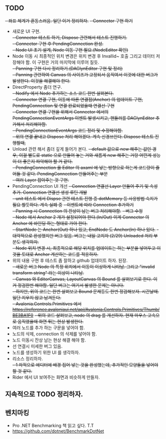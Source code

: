 ## TODO 

~~- 좌표 체계가 혼동스러움. 일단 이거 정리하자.~~
~~- Connector 구현 하기~~  
- 새로운 UI 구현.  
~~- Connector 테스트 하기, Dispose 관련해서 테스트 진행하기.~~    
~~- Connector 구현 후 PendingConnection 완성.~~    
~~- Node UI 초기 설계, Node 이동 구현 필요.(NodeEditor 확인)~~  
- Node 이동 시 최종적인 위치 변경은 위치 변경 후 Invallid~ 호출 그리고 데이터 저장해야 함. 이 구현은 거의 마지막에 이루어 질듯.   
~~- Panning 구현 다시 정리하기.(DAGlynEditor 구현 및 정리)~~   
~~- Panning 관련하여 Canvas 의 사이즈가 고정되서 움직여서 이것에 대한 버그가 발생한다. 이것을 해결해야 한다.~~  
- DirectProperty 좀더 연구.  
~~- Nodify 에서 Node 추가하는 소스 코드 한번 살펴본다.~~  
~~- Connector 연결 구현, 이동에 따른 연결점(Anchor) 의 업데이트 구현, PendingConnection 및 연결 완료되었을때 연결선 구현~~    
~~- Connector 연결 구현을 위해서 Connector 에서의 PendingConnectionEventArgs 이벤트 발생시키고, 핸들러를 DAGlynEditor 추가해서 처리해야함.~~  
~~- PendingConnectionEventArgs 코드 정리 및 수정해야함.~~  
~~- 위의 연결 끝내고 Dispose 처리 해야겠다. 계속 신경쓰인다. Dispose 테스트 진행할때,~~   
- Unload 관련 해서 좀더 깊게 들어가 본다.
~~- default 값으로 new 해주는 값인 경우, 이걸 별도로 static 으로 만들어 놓는 거와 새롭게 new 해주는 거랑 어떤게 성능이 더 좋은지 파악해야 할 거 같다.~~  
~~- PendingConnection 을 Editor 의 axaml 에 넣는 방향으로 하는게 코드량이 줄어들 것 같다. PendingConnection 만들어주는 부분~~    
~~- 여러 Layer 잡아주는 것 구현.~~    
- PendingConnection UI 개선
~~- Connection 연결선 Layer 만들어 주기 및 속성 추가. Connection 연결선 생성 루틴 개발~~    
~~- unit 테스트 에서 Dispse 관련 테스트 진행 중 dotMemory 등 사용방법 숙지가 필요 할듯하다. 계속 실폐 중~~
~~- 이벤트에 따라 Connection 추가하기~~  
~~- Panning 시 Connection 의 잔상이 남는 버그 처리해야함.~~ 
~~- 버그 수정~~  
~~- Node 에서 Anchor 2 개가 설정되어야 한다.(In/Out) 이게 Connector 의 Anchor 에 바인딩 하는 형태로 가야 한다.~~    
~~- StartNode 는 Anchor(Out) 하나 있고, EndNode 도 Anchor(In) 하나 있다.~~ 
~~- 대략적으로 완성했지만 버그 있음. 버그는 내일 고치자 (2/29) Unloaded 처리 부분도 생각하자.~~    
~~- Node 위치 변경 시, 최종적으로 해당 위치를 업데이트는 하는 부분을 넣어두고 이것을 토대로 Anchor 계산하는 코드를 적용하자.~~
- 위의 내용 구현 후 테스트 좀 잘하고 github 업데이트 하자. 된장.   
~~- 새로운 버그 Node 의 특정 위치에서 이동이 이상하게 나타남. 그리고 "invalid transform string" 라는 이상이 나타남.~~    
~~- Canvas 와 EditorCanvas, LayoutCanvas 의 Bound 를 살펴보기로 한다. 이거 정검한번 해야함. 일단 버그는 여기서 발생한 문제는 아니다.~~  
~~- 하지만, 위의 코드는 한번 살펴보고 Bound 문제등도 한번 정검해보자. 시간날때. 일단 지우지 않고 남겨둔다.~~  
~~- Avalonia.Controls.Primitives 에서 https://reference.avaloniaui.net/api/Avalonia.Controls.Primitives/Thumb/BE3BA1F0~~
~~- 위의 코드 살펴보고, node 의 drag 를 개선하자. 현재 마우스 고속으로 움직였을때 화면 튀는 현상 발생한다.~~  
- 여러 노드를 추가 하는 구문을 넣어야 함.    
- 노드의 삭제, connection 의 삭제를 넣어야 함.    
- 노드 이동시 잔상 남는 현상 해결 해야 함.    
- 선 연결시 미세한 버그 있음.  
- 노드를 생성하기 위한 UI 를 생각하자.  
- 리소스 정리하자.  
~~- 1 차적으로 에디터에 배경 집어 넣는 것을 완성했는데, 추가적인 모양들을 넣어야 할 것 같다.~~  
- Rider 에서 UI 보여주는 화면과 비슷하게 만들자.

## 지속적으로 TODO 정리하자.  
## 벤치마킹
- Pro .NET Benchmarking 책 읽고 싶다. T.T
- https://github.com/dotnet/BenchmarkDotNet
